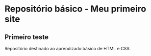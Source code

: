# Repositório básico - Meu primeiro site

## Primeiro teste


Repositório destinado ao aprendizado básico de HTML e CSS.
